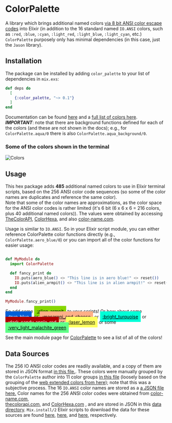 # ColorPalette

A library which brings additional named colors [via 8 bit ANSI color escape codes](https://en.wikipedia.org/wiki/ANSI_escape_code#8-bit)
into Elixir (in addition to the 16 standard named `IO.ANSI` colors, such as `:red`, `:blue`, `:cyan`, 
`:light_red`, `:light_blue`, `:light_cyan`, etc.) `ColorPalette` purposely only has minimal dependencies (in
this case, just the `Jason` library).

## Installation

The package can be installed by adding `color_palette` to your list of dependencies in `mix.exs`:

```elixir
def deps do
  [
    {:color_palette, "~> 0.1"}
  ]
end
```

Documentation can be found [here](https://hexdocs.pm/color_palette/readme.html) and a 
[full list of colors here](https://hexdocs.pm/color_palette/ColorPalette.html#summary).
***IMPORTANT***: note that there are background functions defined for each of the colors (and these are 
not shown in the docs); e.g., for `ColorPalette.aqua/0` there is also `ColorPalette.aqua_background/0`.


### Some of the colors shown in the terminal 

![Colors](https://raw.github.com/woodward/color_palette/master/assets/colors-in-terminal.png)

## Usage

This hex package adds **485** additional named colors to use in Elixir terminal scripts, based on 
the 256 ANSI color code sequences (so some of the color names are duplicates and reference the same color).  
Note that some of the color names are approximations, as the color space for the ANSI color codes is rather 
limited (it's 6 bit (6 x 6 x 6 = 216 colors, plus 40 additional named colors)).  The values were obtained 
by accessing [TheColorAPI](https://www.thecolorapi.com/), [ColorHexa](https://www.colorhexa.com/), 
and also [color-name.com](https://www.color-name.com/).

Usage is similar to `IO.ANSI`.  So in your Elixir script module, you can either reference ColorPalette
color functions directly (e.g., `ColorPalette.aero_blue/0`) or you can import all of the color functions
for easier usage:

```elixir

def MyModule do
  import ColorPalette

  def fancy_print do
    IO.puts(aero_blue() <> "This line is in aero blue!" <> reset())
    IO.puts(alien_armpit() <> "This line is in alien armpit!" <> reset())
  end
end

MyModule.fancy_print()
```

So add some 
<a href="https://hexdocs.pm/color_palette/ColorPalette.html#alien_armpit/0" style="padding: 0.5rem; color: black; background-color: #87d700;">:alien_armpit</a>
to your scripts!  Or how about some
<a href="https://hexdocs.pm/color_palette/ColorPalette.html#true_blue/0" style="padding: 0.5rem; color: white; background-color: #005fd7;">:true_blue</a>,
or 
<a href="https://hexdocs.pm/color_palette/ColorPalette.html#macaroni_and_cheese/0" style="padding: 0.5rem; color: black; background-color: #ffaf87;">:macaroni_and_cheese</a>
or 
<a href="https://hexdocs.pm/color_palette/ColorPalette.html#bright_turquoise/0" style="padding: 0.5rem; color: black; background-color: #00ffd7;">:bright_turquoise</a>
or 
<a href="https://hexdocs.pm/color_palette/ColorPalette.html#dark_candy_apple_red/0" style="padding: 0.5rem; color: white; background-color: #af0000;">:dark_candy_apple_red</a>
or 
<a href="https://hexdocs.pm/color_palette/ColorPalette.html#laser_lemon/0" style="padding: 0.5rem; color: black; background-color: #ffff5f;">:laser_lemon</a>
or some
<a href="https://hexdocs.pm/color_palette/ColorPalette.html#very_light_malachite_green/0" style="padding: 0.5rem; color: black; background-color: #5fff87;">:very_light_malachite_green</a>

See the main module page for [ColorPalette](https://hexdocs.pm/color_palette/ColorPalette.html) to see a list of all of the colors!

## Data Sources

The 256 IO ANSI color codes are readily available, and a copy of them are stored in JSON format 
[in this file.](https://github.com/woodward/color_palette/blob/main/lib/color_palette/data/ansi_color_codes.json).
These colors were manually grouped by the `ColorPalette` author into 11 color groups 
[in this file](https://github.com/woodward/color_palette/blob/main/lib/color_palette/data/ansi_color_codes_by_group.json) 
(loosely based on the grouping of the [web extended colors from here](https://en.wikipedia.org/wiki/Web_colors#Extended_colors));
note that this was a subjective process.
The 16 `IO.ANSI` color names are stored as a [a JSON file here.](https://github.com/woodward/color_palette/blob/main/lib/color_palette/data/ansi_color_names.json)
Color names for the 256 ANSI color codes were obtained from [color-name.com](https://www.color-name.com/),  
[thecolorapi.com](https://www.thecolorapi.com/), and [ColorHexa.com](https://www.colorhexa.com/) , and are
stored in JSON in this [data directory](https://github.com/woodward/color_palette/blob/main/lib/color_palette/data/).
`Mix.install/2` Elixir scripts to download the data for these sources are found [here](https://github.com/woodward/color_palette/blob/main/bin/download_color-name_data.exs), [here](https://github.com/woodward/color_palette/blob/main/bin/download_thecolorapi_data.exs), and 
[here](https://github.com/woodward/color_palette/blob/main/bin/download_colorhexa_data.exs), respectively.